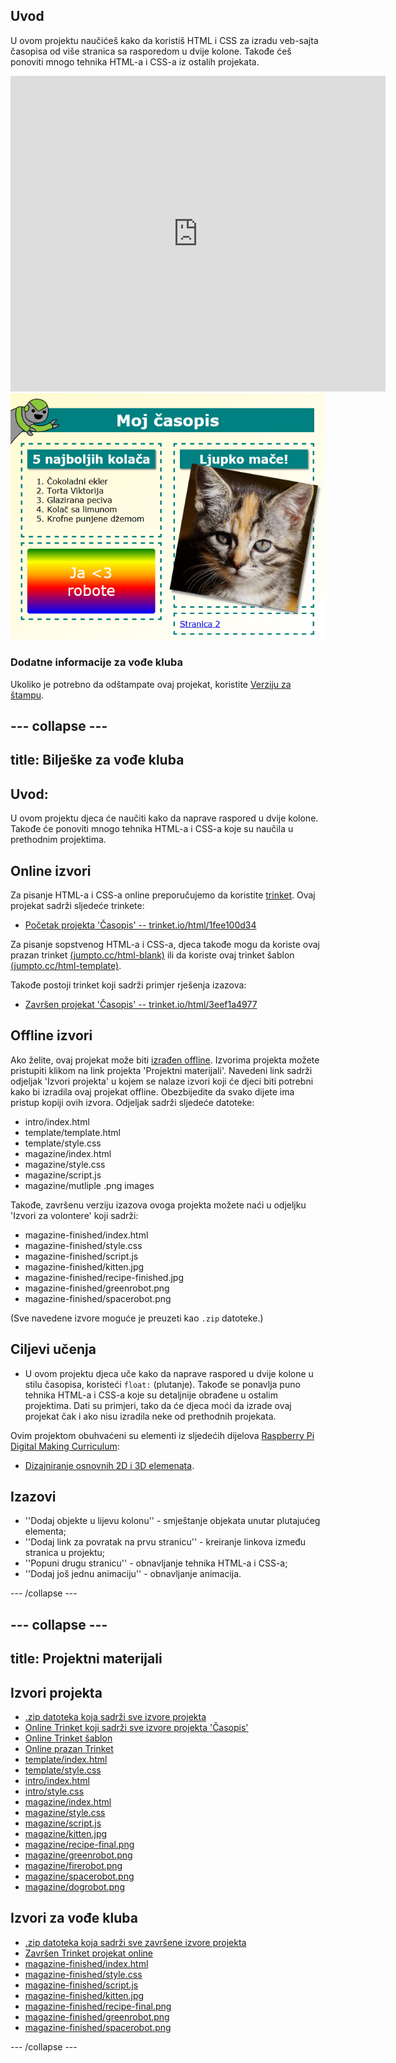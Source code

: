 ## Uvod

U ovom projektu naučićeš kako da koristiš HTML i CSS za izradu veb-sajta časopisa od više stranica sa rasporedom u dvije kolone. Takođe ćeš ponoviti mnogo tehnika HTML-a i CSS-a iz ostalih projekata.

<div class="trinket">
  <iframe src="https://trinket.io/embed/html/3eef1a4977?outputOnly=true&start=result" width="600" height="505" frameborder="0" marginwidth="0" marginheight="0" allowfullscreen>
  </iframe>
  <img src="images/magazine-final.png">
</div>

### Dodatne informacije za vođe kluba

Ukoliko je potrebno da odštampate ovaj projekat, koristite [Verziju za štampu](https://projects.raspberrypi.org/me-ME/projects/magazine/print).

--- collapse ---
---
title: Bilješke za vođe kluba
---
## Uvod:

U ovom projektu djeca će naučiti kako da naprave raspored u dvije kolone. Takođe će ponoviti mnogo tehnika HTML-a i CSS-a koje su naučila u prethodnim projektima.

## Online izvori

Za pisanje HTML-a i CSS-a online preporučujemo da koristite [trinket](https://trinket.io/). Ovaj projekat sadrži sljedeće trinkete:

* [Početak projekta 'Časopis' -- trinket.io/html/1fee100d34](http://trinket.io/html/1fee100d34)

Za pisanje sopstvenog HTML-a i CSS-a, djeca takođe mogu da koriste ovaj prazan trinket [(jumpto.cc/html-blank)](http://jumpto.cc/html-blank) ili da koriste ovaj trinket šablon [(jumpto.cc/html-template)](http://jumpto.cc/html-template).

Takođe postoji trinket koji sadrži primjer rješenja izazova:

* [Završen projekat 'Časopis' -- trinket.io/html/3eef1a4977](https://trinket.io/html/3eef1a4977)

## Offline izvori

Ako želite, ovaj projekat može biti [izrađen offline](https://www.codeclubprojects.org/en-GB/resources/webdev-working-offline/). Izvorima projekta možete pristupiti klikom na link projekta 'Projektni materijali'. Navedeni link sadrži odjeljak 'Izvori projekta' u kojem se nalaze izvori koji će djeci biti potrebni kako bi izradila ovaj projekat offline. Obezbijedite da svako dijete ima pristup kopiji ovih izvora. Odjeljak sadrži sljedeće datoteke:

* intro/index.html
* template/template.html
* template/style.css
* magazine/index.html
* magazine/style.css
* magazine/script.js
* magazine/mutliple .png images

Takođe, završenu verziju izazova ovoga projekta možete naći u odjeljku 'Izvori za volontere' koji sadrži:

* magazine-finished/index.html
* magazine-finished/style.css
* magazine-finished/script.js
* magazine-finished/kitten.jpg
* magazine-finished/recipe-finished.jpg
* magazine-finished/greenrobot.png
* magazine-finished/spacerobot.png

(Sve navedene izvore moguće je preuzeti kao `.zip` datoteke.)

## Ciljevi učenja

* U ovom projektu djeca uče kako da naprave raspored u dvije kolone u stilu časopisa, koristeći `float:` (plutanje). Takođe se ponavlja puno tehnika HTML-a i CSS-a koje su detaljnije obrađene u ostalim projektima. Dati su primjeri, tako da će djeca moći da izrade ovaj projekat čak i ako nisu izradila neke od prethodnih projekata. 

Ovim projektom obuhvaćeni su elementi iz sljedećih dijelova [Raspberry Pi Digital Making Curriculum](http://rpf.io/curriculum):

* [Dizajniranje osnovnih 2D i 3D elemenata](https://www.raspberrypi.org/curriculum/design/creator).

## Izazovi

* ''Dodaj objekte u lijevu kolonu'' - smještanje objekata unutar plutajućeg elementa;
* ''Dodaj link za povratak na prvu stranicu'' - kreiranje linkova između stranica u projektu;
* ''Popuni drugu stranicu'' - obnavljanje tehnika HTML-a i CSS-a;
* ''Dodaj još jednu animaciju'' - obnavljanje animacija.

--- /collapse ---

--- collapse ---
---
title: Projektni materijali
---
## Izvori projekta

* [.zip datoteka koja sadrži sve izvore projekta](resources/magazine-project-resources.zip)
* [Online Trinket koji sadrži sve izvore projekta 'Časopis'](http://trinket.io/html/1fee100d34)
* [Online Trinket šablon](http://jumpto.cc/trinket-template)
* [Online prazan Trinket](http://jumpto.cc/trinket-blank)
* [template/index.html](resources/template-index.html)
* [template/style.css](resources/template-style.css)
* [intro/index.html](resources/intro-index.html)
* [intro/style.css](resources/intro-style.css)
* [magazine/index.html](resources/magazine-index.html)
* [magazine/style.css](resources/magazine-style.css)
* [magazine/script.js](resources/magazine-script.js)
* [magazine/kitten.jpg](resources/magazine-kitten.jpg)
* [magazine/recipe-final.png](resources/magazine-recipe-final.png)
* [magazine/greenrobot.png](resources/magazine-greenrobot.png)
* [magazine/firerobot.png](resources/magazine-firerobot.png)
* [magazine/spacerobot.png](resources/magazine-spacerobot.png)
* [magazine/dogrobot.png](resources/magazine-dogrobot.png)

## Izvori za vođe kluba

* [.zip datoteka koja sadrži sve završene izvore projekta](resources/magazine-volunteer-resources.zip)
* [Završen Trinket projekat online](https://trinket.io/html/3eef1a4977)
* [magazine-finished/index.html](resources/magazine-finished-index.html)
* [magazine-finished/style.css](resources/magazine-finished-style.css)
* [magazine-finished/script.js](resources/magazine-finished-script.js)
* [magazine-finished/kitten.jpg](resources/magazine-finished-kitten.jpg)
* [magazine-finished/recipe-final.png](resources/magazine-finished-recipe-final.png)
* [magazine-finished/greenrobot.png](resources/magazine-finished-greenrobot.png)
* [magazine-finished/spacerobot.png](resources/magazine-finished-spacerobot.png)

--- /collapse ---